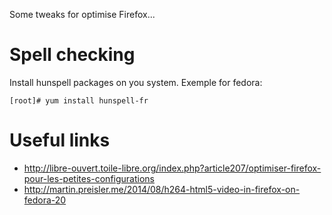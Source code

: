 Some tweaks for optimise Firefox...

Spell checking
==============

Install hunspell packages on you system.
Exemple for fedora:

    [root]# yum install hunspell-fr

Useful links
============

* http://libre-ouvert.toile-libre.org/index.php?article207/optimiser-firefox-pour-les-petites-configurations
* http://martin.preisler.me/2014/08/h264-html5-video-in-firefox-on-fedora-20

